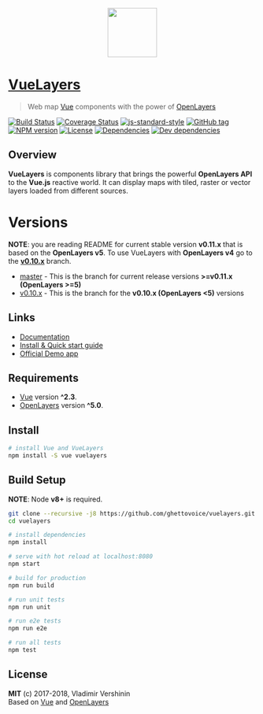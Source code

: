 <p align="center">
  <a href="https://vuelayers.github.io/" target="_blank" title="VueLayers Homepage">
    <img width="100" src="https://vuelayers.github.io/_media/logo.svg"><br />
  </a>
</p>

# [VueLayers](https://vuelayers.github.io/)
> Web map [Vue](https://vuejs.org/ "Vue Homepage") components with the power of [OpenLayers](https://openlayers.org/ "OpenLayers Homepage")

[![Build Status](https://travis-ci.org/ghettovoice/vuelayers.svg?branch=master)](https://travis-ci.org/ghettovoice/vuelayers)
[![Coverage Status](https://coveralls.io/repos/github/ghettovoice/vuelayers/badge.svg?branch=master)](https://coveralls.io/github/ghettovoice/vuelayers?branch=master)
[![js-standard-style](https://img.shields.io/badge/code%20style-standard-brightgreen.svg)](http://standardjs.com)
[![GitHub tag](https://img.shields.io/github/tag/ghettovoice/vuelayers.svg)](https://github.com/ghettovoice/vuelayers/releases)
[![NPM version](https://img.shields.io/npm/v/vuelayers.svg)](https://www.npmjs.com/package/vuelayers)
[![License](https://img.shields.io/github/license/ghettovoice/vuelayers.svg)](https://github.com/ghettovoice/vuelayers/blob/master/LICENSE)
[![Dependencies](https://img.shields.io/david/ghettovoice/vuelayers.svg)](https://david-dm.org/ghettovoice/vuelayers)
[![Dev dependencies](https://img.shields.io/david/dev/ghettovoice/vuelayers.svg)](https://david-dm.org/ghettovoice/vuelayers?type=dev)

## Overview

**VueLayers** is components library that brings the powerful **OpenLayers API** to the **Vue.js** reactive world. 
It can display maps with tiled, raster or vector layers loaded from different sources.

# Versions

**NOTE**: you are reading README for current stable version **v0.11.x** that is based on the **OpenLayers v5**. 
To use VueLayers with **OpenLayers v4** go to the [**v0.10.x**](https://github.com/ghettovoice/vuelayers/tree/0.10.x) branch.  

- [master](https://github.com/ghettovoice/vuelayers/tree/master) - This is the branch for current release versions **>=v0.11.x (OpenLayers >=5)** 
- [v0.10.x](https://github.com/ghettovoice/vuelayers/tree/0.10.x) - This is the branch for the **v0.10.x (OpenLayers <5)** versions

## Links

- [Documentation](https://vuelayers.github.io/)
- [Install & Quick start guide](https://vuelayers.github.io/#/quickstart)
- [Official Demo app](https://vuelayers.github.io/#/demo)

## Requirements

- [Vue](https://vuejs.org/) version **^2.3**.
- [OpenLayers](https://openlayers.org/) version **^5.0**.

## Install

```bash
# install Vue and VueLayers
npm install -S vue vuelayers
```

## Build Setup

**NOTE**: Node **v8+** is required.

``` bash
git clone --recursive -j8 https://github.com/ghettovoice/vuelayers.git
cd vuelayers

# install dependencies
npm install

# serve with hot reload at localhost:8080
npm start

# build for production
npm run build

# run unit tests
npm run unit

# run e2e tests
npm run e2e

# run all tests
npm test
```

## License

**MIT** (c) 2017-2018, Vladimir Vershinin  
Based on [Vue](https://vuejs.org/) and [OpenLayers](https://openlayers.org/)
